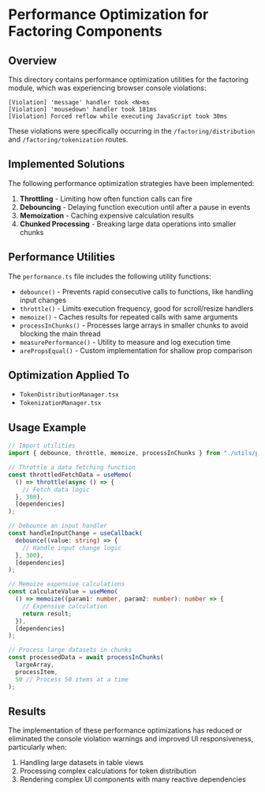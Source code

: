 # Performance Optimization for Factoring Components

## Overview

This directory contains performance optimization utilities for the factoring module, which was experiencing browser console violations:

```
[Violation] 'message' handler took <N>ms
[Violation] 'mousedown' handler took 181ms
[Violation] Forced reflow while executing JavaScript took 30ms
```

These violations were specifically occurring in the `/factoring/distribution` and `/factoring/tokenization` routes.

## Implemented Solutions

The following performance optimization strategies have been implemented:

1. **Throttling** - Limiting how often function calls can fire
2. **Debouncing** - Delaying function execution until after a pause in events
3. **Memoization** - Caching expensive calculation results
4. **Chunked Processing** - Breaking large data operations into smaller chunks

## Performance Utilities

The `performance.ts` file includes the following utility functions:

- `debounce()` - Prevents rapid consecutive calls to functions, like handling input changes
- `throttle()` - Limits execution frequency, good for scroll/resize handlers
- `memoize()` - Caches results for repeated calls with same arguments
- `processInChunks()` - Processes large arrays in smaller chunks to avoid blocking the main thread
- `measurePerformance()` - Utility to measure and log execution time
- `arePropsEqual()` - Custom implementation for shallow prop comparison

## Optimization Applied To

- `TokenDistributionManager.tsx`
- `TokenizationManager.tsx`

## Usage Example

```typescript
// Import utilities
import { debounce, throttle, memoize, processInChunks } from "./utils/performance";

// Throttle a data fetching function
const throttledFetchData = useMemo(
  () => throttle(async () => {
    // Fetch data logic
  }, 300),
  [dependencies]
);

// Debounce an input handler
const handleInputChange = useCallback(
  debounce((value: string) => {
    // Handle input change logic
  }, 300),
  [dependencies]
);

// Memoize expensive calculations
const calculateValue = useMemo(
  () => memoize((param1: number, param2: number): number => {
    // Expensive calculation
    return result;
  }),
  [dependencies]
);

// Process large datasets in chunks
const processedData = await processInChunks(
  largeArray,
  processItem,
  50 // Process 50 items at a time
);
```

## Results

The implementation of these performance optimizations has reduced or eliminated the console violation warnings and improved UI responsiveness, particularly when:

1. Handling large datasets in table views
2. Processing complex calculations for token distribution
3. Rendering complex UI components with many reactive dependencies 